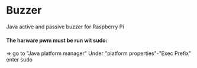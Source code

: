 # Buzzer

Java active and passive buzzer for Raspberry Pi

#### The harware pwm must be run wit sudo:
  => go to "Java platform manager" Under "platform properties"-"Exec Prefix" enter sudo